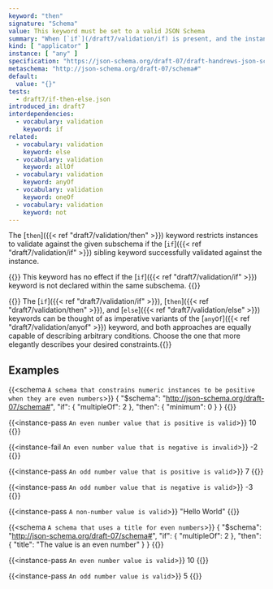 ```yaml
---
keyword: "then"
signature: "Schema"
value: This keyword must be set to a valid JSON Schema
summary: "When [`if`](/draft7/validation/if) is present, and the instance successfully validates against its subschema, then validation succeeds if the instance also successfully validates against this keyword's subschema."
kind: [ "applicator" ]
instance: [ "any" ]
specification: "https://json-schema.org/draft-07/draft-handrews-json-schema-validation-01#rfc.section.6.6.2"
metaschema: "http://json-schema.org/draft-07/schema#"
default:
  value: "{}"
tests:
  - draft7/if-then-else.json
introduced_in: draft7
interdependencies:
  - vocabulary: validation
    keyword: if
related:
  - vocabulary: validation
    keyword: else
  - vocabulary: validation
    keyword: allOf
  - vocabulary: validation
    keyword: anyOf
  - vocabulary: validation
    keyword: oneOf
  - vocabulary: validation
    keyword: not
---
```


The [`then`]({{< ref "draft7/validation/then" >}}) keyword restricts instances
to validate against the given subschema if the [`if`]({{< ref
"draft7/validation/if" >}}) sibling keyword successfully validated against the
instance.

{{<common-pitfall>}} This keyword has no effect if the [`if`]({{< ref "draft7/validation/if" >}}) keyword is not declared within the same
subschema. {{</common-pitfall>}}

{{<best-practice>}} The [`if`]({{< ref "draft7/validation/if" >}}),
[`then`]({{< ref "draft7/validation/then" >}}), and [`else`]({{< ref "draft7/validation/else" >}}) keywords can be thought of as imperative variants
of the [`anyOf`]({{< ref "draft7/validation/anyof" >}}) keyword, and both
approaches are equally capable of describing arbitrary conditions. Choose the
one that more elegantly describes your desired
constraints.{{</best-practice>}}

## Examples

{{<schema `A schema that constrains numeric instances to be positive when they are even numbers`>}}
{
  "$schema": "http://json-schema.org/draft-07/schema#",
  "if": { "multipleOf": 2 },
  "then": { "minimum": 0 }
}
{{</schema>}}

{{<instance-pass `An even number value that is positive is valid`>}}
10
{{</instance-pass>}}

{{<instance-fail `An even number value that is negative is invalid`>}}
-2
{{</instance-fail>}}

{{<instance-pass `An odd number value that is positive is valid`>}}
7
{{</instance-pass>}}

{{<instance-pass `An odd number value that is negative is valid`>}}
-3
{{</instance-pass>}}

{{<instance-pass `A non-number value is valid`>}}
"Hello World"
{{</instance-pass>}}

{{<schema `A schema that uses a title for even numbers`>}}
{
  "$schema": "http://json-schema.org/draft-07/schema#",
  "if": { "multipleOf": 2 },
  "then": { "title": "The value is an even number" }
}
{{</schema>}}

{{<instance-pass `An even number value is valid`>}}
10
{{</instance-pass>}}

{{<instance-pass `An odd number value is valid`>}}
5
{{</instance-pass>}}
